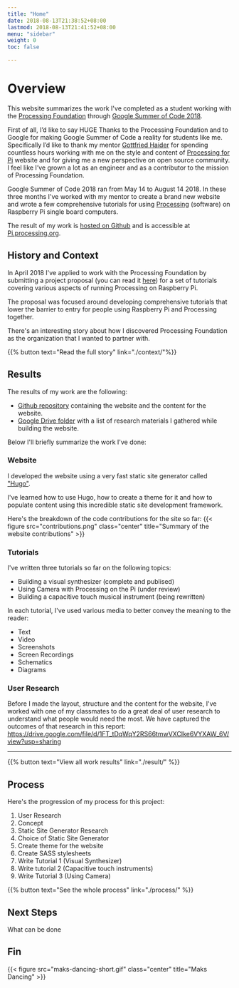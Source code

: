 ```yaml
---
title: "Home"
date: 2018-08-13T21:38:52+08:00
lastmod: 2018-08-13T21:41:52+08:00
menu: "sidebar"
weight: 0
toc: false

---
```


# Overview

This website summarizes the work I've completed as a student working with the [Processing Foundation](https://processingfoundation.org/) through [Google Summer of Code 2018](https://summerofcode.withgoogle.com/).  

First of all, I’d like to say HUGE Thanks to the Processing Foundation and to Google for making Google Summer of Code a reality for students like me. Specifically I’d like to thank my mentor [Gottfried Haider](https://twitter.com/mrgohai) for spending countless hours working with me on the style and content of [Processing for Pi](http://pi.processing.org/) website and for giving me a new perspective on open source community. I feel like I’ve grown a lot as an engineer and as a contributor to the mission of Processing Foundation.

Google Summer of Code 2018 ran from May 14 to August 14 2018. In these three months I've worked with my mentor to create a brand new website and wrote a few comprehensive tutorials for using [Processing](http://processing.org/) (software) on Raspberry Pi single board computers.

The result of my work is [hosted on Github](https://github.com/processing/processing-pi-website) and is accessible at [Pi.processing.org](http://pi.processing.org).

## History and Context

In April 2018 I've applied to work with the Processing Foundation by submitting a project proposal (you can read it [here](https://docs.google.com/document/d/1SShi0Rjh6jHl6s_BIB5TBxKEygU1Knr5GQ1pwikIji8/edit)) for a set of tutorials covering various aspects of running Processing on Raspberry Pi.

The proposal was focused around developing comprehensive tutorials that lower the barrier to entry for people using Raspberry Pi and Processing together. 

There's an interesting story about how I discovered Processing Foundation as the organization that I wanted to partner with.

{{% button text="Read the full story" link="./context/"%}}

## Results

The results of my work are the following:

- [Github repository](https://github.com/processing/processing-pi-website) containing the website and the content for the website.
- [Google Drive folder](https://drive.google.com/drive/folders/1_H9PT0fjTLHWreAVIz_dLWMqnzsWSjcT?usp=sharing) with a list of research materials I gathered while building the website.

Below I'll briefly summarize the work I've done:

### Website

I developed the website using a very fast static site generator called ["Hugo"](https://gohugo.io/). 

I've learned how to use Hugo, how to create a theme for it and how to populate content using this incredible static site development framework.

Here's the breakdown of the code contributions for the site so far: 
{{< figure src="contributions.png" class="center"  title="Summary of the website contributions" >}} 

### Tutorials

I've written three tutorials so far on the following topics:

- Building a visual synthesizer (complete and publised)
- Using Camera with Processing on the Pi (under review)
- Building a capacitive touch musical instrument (being rewritten)

In each tutorial, I've used various media to better convey the meaning to the reader:

- Text
- Video
- Screenshots
- Screen Recordings
- Schematics
- Diagrams

### User Research

Before I made the layout, structure and the content for the website, I've worked with one of my  classmates to do a great deal of user research to understand what people would need the most. We have captured the outcomes of that research in this report: https://drive.google.com/file/d/1FT_tDqWqY2RS66tmwVXCIke6VYXAW_6V/view?usp=sharing 

---

{{% button text="View all work results" link="./result/" %}}

## Process

Here's the progression of my process for this project:

1. User Research
2. Concept
3. Static Site Generator Research 
4. Choice of Static Site Generator
5. Create theme for the website
6. Create SASS stylesheets
7. Write Tutorial 1 (Visual Synthesizer)
8. Write tutorial 2 (Capacitive touch instruments)
9. Write Tutorial 3 (Using Camera)

{{% button text="See the whole process" link="./process/" %}}

## Next Steps

What can be done

## Fin

{{< figure src="maks-dancing-short.gif" class="center"  title="Maks Dancing" >}} 




